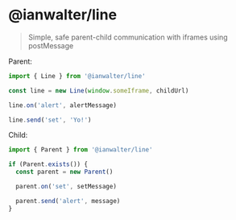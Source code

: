 # @ianwalter/line
> Simple, safe parent-child communication with iframes using postMessage

Parent:

```js
import { Line } from '@ianwalter/line'

const line = new Line(window.someIframe, childUrl)

line.on('alert', alertMessage)

line.send('set', 'Yo!')
```

Child:

```js
import { Parent } from '@ianwalter/line'

if (Parent.exists()) {
  const parent = new Parent()

  parent.on('set', setMessage)

  parent.send('alert', message)
}
```
